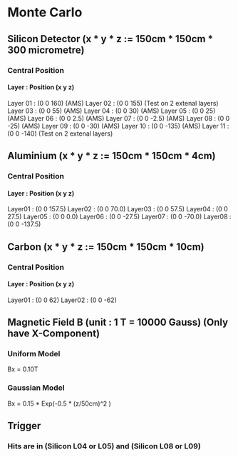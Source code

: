 # Monte Carlo

## Silicon Detector (x * y * z := 150cm * 150cm * 300 micrometre)
### Central Position
#### Layer    : Position (x y z)
Layer 01 : (0 0  160)      (AMS)
Layer 02 : (0 0  155)      (Test on 2 extenal layers)
Layer 03 : (0 0  55)       (AMS)
Layer 04 : (0 0  30)       (AMS)
Layer 05 : (0 0  25)       (AMS)
Layer 06 : (0 0   2.5)     (AMS)
Layer 07 : (0 0  -2.5)     (AMS)
Layer 08 : (0 0 -25)       (AMS)
Layer 09 : (0 0 -30)       (AMS)
Layer 10 : (0 0 -135)      (AMS)
Layer 11 : (0 0 -140)      (Test on 2 extenal layers)

## Aluminium (x * y * z := 150cm * 150cm * 4cm)
### Central Position
#### Layer   : Position (x y z)
Layer01 : (0 0  157.5)
Layer02 : (0 0   70.0)
Layer03 : (0 0   57.5)
Layer04 : (0 0   27.5)
Layer05 : (0 0    0.0)
Layer06 : (0 0  -27.5)
Layer07 : (0 0  -70.0)
Layer08 : (0 0 -137.5)

## Carbon (x * y * z := 150cm * 150cm * 10cm)
### Central Position
#### Layer   : Position (x y z)
Layer01 : (0 0  62)
Layer02 : (0 0 -62)

## Magnetic Field B (unit : 1 T = 10000 Gauss) (Only have X-Component)
### Uniform Model
Bx = 0.10T
### Gaussian Model
Bx = 0.15 * Exp(-0.5 * (z/50cm)^2 )

## Trigger
### Hits are in (Silicon L04 or L05) and (Silicon L08 or L09)
